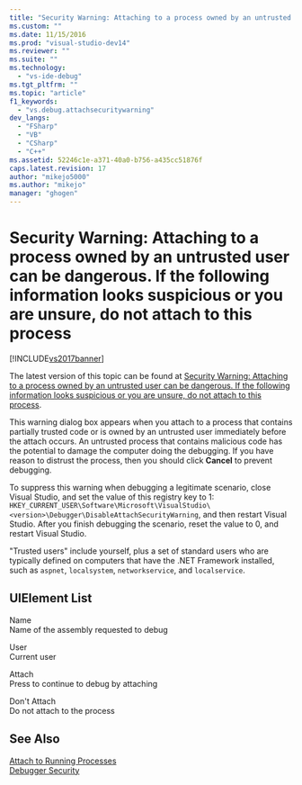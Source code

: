 ```yaml
---
title: "Security Warning: Attaching to a process owned by an untrusted user can be dangerous. If the following information looks suspicious or you are unsure, do not attach to this process | Microsoft Docs"
ms.custom: ""
ms.date: 11/15/2016
ms.prod: "visual-studio-dev14"
ms.reviewer: ""
ms.suite: ""
ms.technology: 
  - "vs-ide-debug"
ms.tgt_pltfrm: ""
ms.topic: "article"
f1_keywords: 
  - "vs.debug.attachsecuritywarning"
dev_langs: 
  - "FSharp"
  - "VB"
  - "CSharp"
  - "C++"
ms.assetid: 52246c1e-a371-40a0-b756-a435cc51876f
caps.latest.revision: 17
author: "mikejo5000"
ms.author: "mikejo"
manager: "ghogen"
---
```

# Security Warning: Attaching to a process owned by an untrusted user can be dangerous. If the following information looks suspicious or you are unsure, do not attach to this process
[!INCLUDE[vs2017banner](../includes/vs2017banner.md)]

The latest version of this topic can be found at [Security Warning: Attaching to a process owned by an untrusted user can be dangerous. If the following information looks suspicious or you are unsure, do not attach to this process](https://docs.microsoft.com/visualstudio/debugger/security-warning-attaching-to-a-process-owned-by-an-untrusted-user-can-be-dangerous-if-the-following-information-looks-suspicious-or-you-are-unsure-do-not-attach-to-this-process).  
  
This warning dialog box appears when you attach to a process that contains partially trusted code or is owned by an untrusted user immediately before the attach occurs. An untrusted process that contains malicious code has the potential to damage the computer doing the debugging. If you have reason to distrust the process, then you should click **Cancel** to prevent debugging.  
  
 To suppress this warning when debugging a legitimate scenario, close Visual Studio, and set the value of this registry key to 1: `HKEY_CURRENT_USER\Software\Microsoft\VisualStudio\<version>\Debugger\DisableAttachSecurityWarning`, and then restart Visual Studio. After you finish debugging the scenario, reset the value to 0, and restart Visual Studio.  
  
 "Trusted users" include yourself, plus a set of standard users who are typically defined on computers that have the .NET Framework installed, such as `aspnet`, `localsystem`, `networkservice`, and `localservice`.  
  
## UIElement List  
 Name  
 Name of the assembly requested to debug  
  
 User  
 Current user  
  
 Attach  
 Press to continue to debug by attaching  
  
 Don't Attach  
 Do not attach to the process  
  
## See Also  
 [Attach to Running Processes](../debugger/attach-to-running-processes-with-the-visual-studio-debugger.md)   
 [Debugger Security](../debugger/debugger-security.md)



